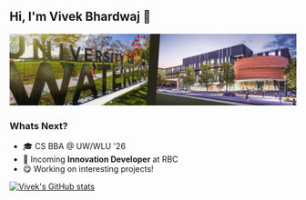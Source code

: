 ## Hi, I'm Vivek Bhardwaj 👋 

<img src="banner.png"></img>

### Whats Next?
* 🎓 CS BBA @ UW/WLU '26
* 🦁 Incoming **Innovation Developer** at RBC
* 😋 Working on interesting projects!

[![Vivek's GitHub stats](https://github-readme-stats.vercel.app/api?username=vb153&show_icons=true&theme=nightowl)](https://github.com/vb153/github-readme-stats)
